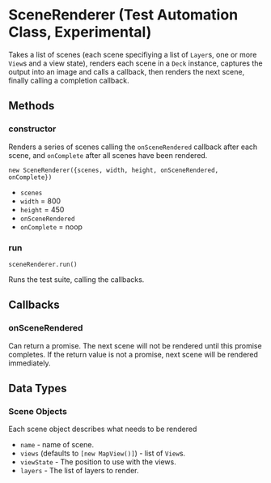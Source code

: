 # SceneRenderer (Test Automation Class, Experimental)

Takes a list of scenes (each scene specifiying a list of `Layer`s, one or more `View`s and a view state), renders each scene in a `Deck` instance, captures the output into an image and calls a callback, then renders the next scene, finally calling a completion callback.

## Methods

### constructor

Renders a series of scenes calling the `onSceneRendered` callback after each scene, and `onComplete` after all scenes have been rendered.

`new SceneRenderer({scenes, width, height, onSceneRendered, onComplete})`

* `scenes`
* `width` = 800
* `height` = 450
* `onSceneRendered`
* `onComplete` = noop


### run

`sceneRenderer.run()`

Runs the test suite, calling the callbacks.


## Callbacks

### onSceneRendered

Can return a promise. The next scene will not be rendered until this promise completes. If the return value is not a promise, next scene will be rendered immediately.


## Data Types

### Scene Objects

Each scene object describes what needs to be rendered
* `name` - name of scene.
* `views` (defaults to `[new MapView()]`) - list of `View`s.
* `viewState` - The position to use with the views.
* `layers` - The list of layers to render.
